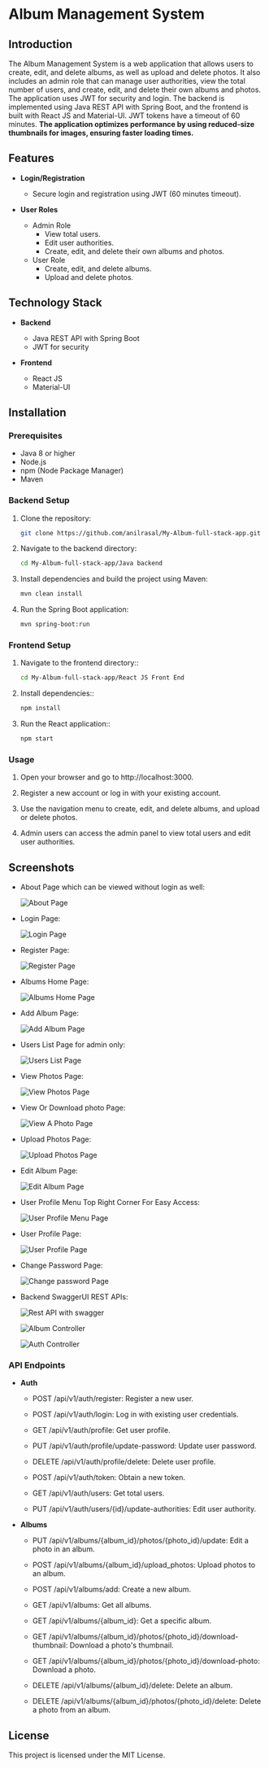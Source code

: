 # Album Management System

## Introduction

The Album Management System is a web application that allows users to create, edit, and delete albums, as well as upload and delete photos. It also includes an admin role that can manage user authorities, view the total number of users, and create, edit, and delete their own albums and photos. The application uses JWT for security and login. The backend is implemented using Java REST API with Spring Boot, and the frontend is built with React JS and Material-UI. JWT tokens have a timeout of 60 minutes. **The application optimizes performance by using reduced-size thumbnails for images, ensuring faster loading times.**

## Features

- **Login/Registration**

  - Secure login and registration using JWT (60 minutes timeout).

- **User Roles**
  - Admin Role
    - View total users.
    - Edit user authorities.
    - Create, edit, and delete their own albums and photos.
  - User Role
    - Create, edit, and delete albums.
    - Upload and delete photos.

## Technology Stack

- **Backend**

  - Java REST API with Spring Boot
  - JWT for security

- **Frontend**
  - React JS
  - Material-UI

## Installation

### Prerequisites

- Java 8 or higher
- Node.js
- npm (Node Package Manager)
- Maven

### Backend Setup

1. Clone the repository:

   ```bash
   git clone https://github.com/anilrasal/My-Album-full-stack-app.git

   ```

2. Navigate to the backend directory:

   ```bash
   cd My-Album-full-stack-app/Java backend
   ```

3. Install dependencies and build the project using Maven:

   ```bash
   mvn clean install
   ```

4. Run the Spring Boot application:

   ```bash
   mvn spring-boot:run
   ```

### Frontend Setup

1. Navigate to the frontend directory::
   ```bash
   cd My-Album-full-stack-app/React JS Front End
   ```
2. Install dependencies::

   ```bash
   npm install
   ```

3. Run the React application::

   ```bash
   npm start
   ```

### Usage

1. Open your browser and go to http://localhost:3000.

2. Register a new account or log in with your existing account.

3. Use the navigation menu to create, edit, and delete albums, and upload or delete photos.

4. Admin users can access the admin panel to view total users and edit user authorities.

## Screenshots

- About Page which can be viewed without login as well:

  ![About Page](assets/aboutPage.png)

- Login Page:

  ![Login Page](assets/loginPage.png)

- Register Page:

  ![Register Page](assets/registerPage.png)

- Albums Home Page:

  ![Albums Home Page](assets/albumsHomePage.png)

- Add Album Page:

  ![Add Album Page](assets/addAlbumPage.png)

- Users List Page for admin only:

  ![Users List Page](assets/usersList.png)

- View Photos Page:

  ![View Photos Page](assets/viewPhotos.png)

- View Or Download photo Page:

  ![View A Photo Page](assets/viewOrDownloadPhoto.png)

- Upload Photos Page:

  ![Upload Photos Page](assets/uploadMultipleOrSinglePhoto.png)

- Edit Album Page:

  ![Edit Album Page](assets/editAlbum.png)

- User Profile Menu Top Right Corner For Easy Access:

  ![User Profile Menu Page](assets/userProfileMenu.png)

- User Profile Page:

  ![User Profile Page](assets/userProfile.png)

- Change Password Page:

  ![Change password Page](assets/changePassword.png)

- Backend SwaggerUI REST APIs:

  ![Rest API with swagger](assets/restAPIViewUsingSwagger1.png)

  ![Album Controller](assets/swaggerUIAlbumController.png)

  ![Auth Controller](assets/swaggerUIAuthController.png)

### API Endpoints

- **Auth**

  - POST /api/v1/auth/register: Register a new user.

  - POST /api/v1/auth/login: Log in with existing user credentials.

  - GET /api/v1/auth/profile: Get user profile.

  - PUT /api/v1/auth/profile/update-password: Update user password.

  - DELETE /api/v1/auth/profile/delete: Delete user profile.

  - POST /api/v1/auth/token: Obtain a new token.

  - GET /api/v1/auth/users: Get total users.

  - PUT /api/v1/auth/users/{id}/update-authorities: Edit user authority.

- **Albums**

  - PUT /api/v1/albums/{album_id}/photos/{photo_id}/update: Edit a photo in an album.

  - POST /api/v1/albums/{album_id}/upload_photos: Upload photos to an album.

  - POST /api/v1/albums/add: Create a new album.

  - GET /api/v1/albums: Get all albums.

  - GET /api/v1/albums/{album_id}: Get a specific album.

  - GET /api/v1/albums/{album_id}/photos/{photo_id}/download-thumbnail: Download a photo's thumbnail.

  - GET /api/v1/albums/{album_id}/photos/{photo_id}/download-photo: Download a photo.

  - DELETE /api/v1/albums/{album_id}/delete: Delete an album.

  - DELETE /api/v1/albums/{album_id}/photos/{photo_id}/delete: Delete a photo from an album.

## License

This project is licensed under the MIT License.
